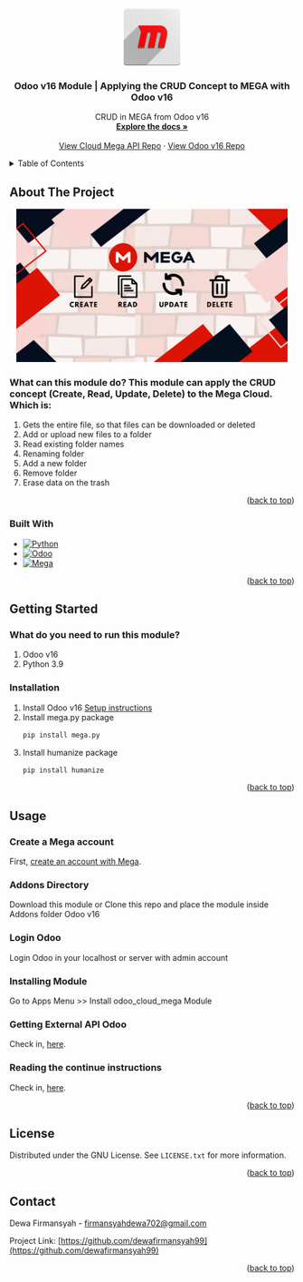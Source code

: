<!-- Improved compatibility of back to top link: See: https://github.com/othneildrew/Best-README-Template/pull/73 -->
<a name="readme-top"></a>
<!--
*** Thanks for checking out the Best-README-Template. If you have a suggestion
*** that would make this better, please fork the repo and create a pull request
*** or simply open an issue with the tag "enhancement".
*** Don't forget to give the project a star!
*** Thanks again! Now go create something AMAZING! :D
-->



<!-- PROJECT SHIELDS -->
<!--
*** I'm using markdown "reference style" links for readability.
*** Reference links are enclosed in brackets [ ] instead of parentheses ( ).
*** See the bottom of this document for the declaration of the reference variables
*** for contributors-url, forks-url, etc. This is an optional, concise syntax you may use.
*** https://www.markdownguide.org/basic-syntax/#reference-style-links
-->

<!-- [![Contributors][contributors-shield]][contributors-url]
[![Forks][forks-shield]][forks-url]
[![Stargazers][stars-shield]][stars-url]
[![Issues][issues-shield]][issues-url]
[![MIT License][license-shield]][license-url]
[![LinkedIn][linkedin-shield]][linkedin-url] -->



<!-- PROJECT LOGO -->
<br />
<div align="center">
  <a href="https://github.com/dewafirmansyah99/Integration-Odoo-16-with-Mega-Cloud">
    <img src="odoo_cloud_mega/static/description/icon.png" alt="Logo" width="100" height="100">
  </a>

<h3 align="center">Odoo v16 Module | Applying the CRUD Concept to MEGA with Odoo v16</h3>

  <p align="center">
    CRUD in MEGA from Odoo v16
    <br />
    <a href="https://drive.google.com/file/d/1n34XJbwnjVisVWZAC5u8MhbRCfOpxktK/view?usp=sharing"><strong>Explore the docs »</strong></a>
    <br />
    <br />
    <a href="https://github.com/odwyersoftware/mega.py">View Cloud Mega API Repo</a>
    ·
    <a href="https://github.com/odoo/odoo/tree/16.0">View Odoo v16 Repo</a>
    <!-- · -->
    <!-- <a href="https://github.com/github_username/repo_name/issues">Request Feature</a> -->
  </p>
</div>



<!-- TABLE OF CONTENTS -->
<details>
  <summary>Table of Contents</summary>
  <ol>
    <li>
      <a href="#about-the-project">About The Project</a>
      <ul>
        <li><a href="#built-with">Built With</a></li>
      </ul>
    </li>
    <li>
      <a href="#getting-started">Getting Started</a>
      <ul>
        <!-- <li><a href="#prerequisites">Prerequisites</a></li> -->
        <li><a href="#installation">Installation</a></li>
      </ul>
    </li>
    <li><a href="#usage">Usage</a></li>
    <!-- <li><a href="#roadmap">Roadmap</a></li>
    <li><a href="#contributing">Contributing</a></li> -->
    <li><a href="#license">License</a></li>
    <li><a href="#contact">Contact</a></li>
    <!-- <li><a href="#acknowledgments">Acknowledgments</a></li> -->
  </ol>
</details>



<!-- ABOUT THE PROJECT -->
## About The Project

<div align="center">
    <img src="odoo_cloud_mega/static/description/img/icon.jpg" alt="Logo" width="480" height="270">
</div>

<div align="left">
    <h3>What can this module do? This module can apply the CRUD concept (Create, Read, Update, Delete) to the Mega Cloud. Which is:
    </h3>
    <ol>
        <li>Gets the entire file, so that files can be downloaded or deleted</li>
        <li>Add or upload new files to a folder</li>
        <li>Read existing folder names</li>
        <li>Renaming folder</li>
        <li>Add a new folder</li>
        <li>Remove folder</li>
        <li>Erase data on the trash</li>
    </ol>
</div>

<p align="right">(<a href="#readme-top">back to top</a>)</p>



### Built With

<!-- * [![Next][Next.js]][Next-url]
* [![React][React.js]][React-url]
* [![Vue][Vue.js]][Vue-url]
* [![Angular][Angular.io]][Angular-url]
* [![Svelte][Svelte.dev]][Svelte-url]
* [![Laravel][Laravel.com]][Laravel-url]
* [![Bootstrap][Bootstrap.com]][Bootstrap-url]
* [![JQuery][JQuery.com]][JQuery-url] -->
* [![Python][Python]][Python-url]
* [![Odoo][Odoo]][Odoo-url]
* [![Mega][Mega]][Mega-url]

<p align="right">(<a href="#readme-top">back to top</a>)</p>



<!-- GETTING STARTED -->
## Getting Started

<div align="left">
    <h3>What do you need to run this module?
    </h3>
    <ol>
        <li>Odoo v16</li>
        <li>Python 3.9</li>
    </ol>
</div>


<!-- ### Prerequisites

This is an example of how to list things you need to use the software and how to install them.
* npm
  ```sh
  npm install npm@latest -g
  ``` -->

### Installation

<!-- 1. <h3><strong>Install mega.py package</strong></h3>
    Run the following command, or run setup from the latest github source.<br/>
    ```sh
    pip install mega.py
    ```

2. <h3><strong>Install humanize package</strong></h3>
    ```sh
    pip install humanize
    ``` -->


1. Install Odoo v16 [Setup instructions](https://www.odoo.com/documentation/16.0/administration/install/install.html)
2. Install mega.py package
   ```sh
   pip install mega.py
   ```
3. Install humanize package
   ```sh
   pip install humanize
   ```
<!-- 4. Enter your API in `config.js`
   ```js
   const API_KEY = 'ENTER YOUR API';
   ``` -->

<p align="right">(<a href="#readme-top">back to top</a>)</p>



<!-- USAGE EXAMPLES -->
## Usage

<div align="left">
    <h3>Create a Mega account</h3>
    First, <a href="https://mega.io">create an account with Mega</a>.
</div>
<div align="left">
    <h3>Addons Directory</h3>
    Download this module or Clone this repo and place the module inside Addons folder Odoo v16
</div>
<div align="left">
    <h3>Login Odoo</h3>
    Login Odoo in your localhost or server with admin account
</div>
<div align="left">
    <h3>Installing Module</h3>
    Go to Apps Menu >> Install odoo_cloud_mega Module
</div>
<div align="left">
    <h3>Getting External API Odoo</h3>
    Check in, <a href="https://www.odoo.com/documentation/16.0/developer/reference/external_api.html">here</a>.
</div>
<div align="left">
    <h3>Reading the continue instructions</h3>
    Check in, <a href="https://drive.google.com/file/d/1n34XJbwnjVisVWZAC5u8MhbRCfOpxktK/view?usp=sharing">here</a>.
</div>

<!-- _For more examples, please refer to the [Documentation](https://example.com)_ -->

<p align="right">(<a href="#readme-top">back to top</a>)</p>



<!-- ROADMAP -->
<!-- ## Roadmap

- [ ] Feature 1
- [ ] Feature 2
- [ ] Feature 3
    - [ ] Nested Feature

See the [open issues](https://github.com/github_username/repo_name/issues) for a full list of proposed features (and known issues).

<p align="right">(<a href="#readme-top">back to top</a>)</p> -->



<!-- CONTRIBUTING -->
<!-- ## Contributing

Contributions are what make the open source community such an amazing place to learn, inspire, and create. Any contributions you make are **greatly appreciated**.

If you have a suggestion that would make this better, please fork the repo and create a pull request. You can also simply open an issue with the tag "enhancement".
Don't forget to give the project a star! Thanks again!

1. Fork the Project
2. Create your Feature Branch (`git checkout -b feature/AmazingFeature`)
3. Commit your Changes (`git commit -m 'Add some AmazingFeature'`)
4. Push to the Branch (`git push origin feature/AmazingFeature`)
5. Open a Pull Request

<p align="right">(<a href="#readme-top">back to top</a>)</p> -->



<!-- LICENSE -->
## License

Distributed under the GNU License. See `LICENSE.txt` for more information.

<p align="right">(<a href="#readme-top">back to top</a>)</p>



<!-- CONTACT -->
## Contact

Dewa Firmansyah - firmansyahdewa702@gmail.com
<!-- Dewa Firmansyah - [@twitter_handle](https://twitter.com/twitter_handle) - email@email_client.com -->

Project Link: [https://github.com/dewafirmansyah99](https://github.com/dewafirmansyah99)

<p align="right">(<a href="#readme-top">back to top</a>)</p>



<!-- ACKNOWLEDGMENTS -->
<!-- ## Acknowledgments

* []()
* []()
* []()

<p align="right">(<a href="#readme-top">back to top</a>)</p> -->



<!-- MARKDOWN LINKS & IMAGES -->
<!-- https://www.markdownguide.org/basic-syntax/#reference-style-links -->
[contributors-shield]: https://img.shields.io/github/contributors/github_username/repo_name.svg?style=for-the-badge
[contributors-url]: https://github.com/github_username/repo_name/graphs/contributors
[forks-shield]: https://img.shields.io/github/forks/github_username/repo_name.svg?style=for-the-badge
[forks-url]: https://github.com/github_username/repo_name/network/members
[stars-shield]: https://img.shields.io/github/stars/github_username/repo_name.svg?style=for-the-badge
[stars-url]: https://github.com/github_username/repo_name/stargazers
[issues-shield]: https://img.shields.io/github/issues/github_username/repo_name.svg?style=for-the-badge
[issues-url]: https://github.com/github_username/repo_name/issues
[license-shield]: https://img.shields.io/github/license/github_username/repo_name.svg?style=for-the-badge
[license-url]: https://github.com/github_username/repo_name/blob/master/LICENSE.txt
[linkedin-shield]: https://img.shields.io/badge/-LinkedIn-black.svg?style=for-the-badge&logo=linkedin&colorB=555
[linkedin-url]: https://linkedin.com/in/linkedin_username
[product-screenshot]: images/screenshot.png
[Next.js]: https://img.shields.io/badge/next.js-000000?style=for-the-badge&logo=nextdotjs&logoColor=white
[Next-url]: https://nextjs.org/
[React.js]: https://img.shields.io/badge/React-20232A?style=for-the-badge&logo=react&logoColor=61DAFB
[React-url]: https://reactjs.org/
[Vue.js]: https://img.shields.io/badge/Vue.js-35495E?style=for-the-badge&logo=vuedotjs&logoColor=4FC08D
[Vue-url]: https://vuejs.org/
[Angular.io]: https://img.shields.io/badge/Angular-DD0031?style=for-the-badge&logo=angular&logoColor=white
[Angular-url]: https://angular.io/
[Svelte.dev]: https://img.shields.io/badge/Svelte-4A4A55?style=for-the-badge&logo=svelte&logoColor=FF3E00
[Svelte-url]: https://svelte.dev/
[Laravel.com]: https://img.shields.io/badge/Laravel-FF2D20?style=for-the-badge&logo=laravel&logoColor=white
[Laravel-url]: https://laravel.com
[Bootstrap.com]: https://img.shields.io/badge/Bootstrap-563D7C?style=for-the-badge&logo=bootstrap&logoColor=white
[Bootstrap-url]: https://getbootstrap.com
[JQuery.com]: https://img.shields.io/badge/jQuery-0769AD?style=for-the-badge&logo=jquery&logoColor=white
[JQuery-url]: https://jquery.com 
[Python]: https://img.shields.io/badge/Python-3.9-3776AB.svg?style=for-the-badge&logo=python&logoColor=white
[Python-url]: https://www.python.org
[Odoo]: https://img.shields.io/badge/Odoo-16.0-714B67.svg?style=for-the-badge&logo=odoo&logoColor=#714b67
[Odoo-url]: https://www.odoo.com
[Mega]: https://img.shields.io/badge/build-api-salmon?style=for-the-badge&logo=mega&logoColor=%23D9272E&label=mega
[Mega-url]: https://github.com/odwyersoftware/mega.py
